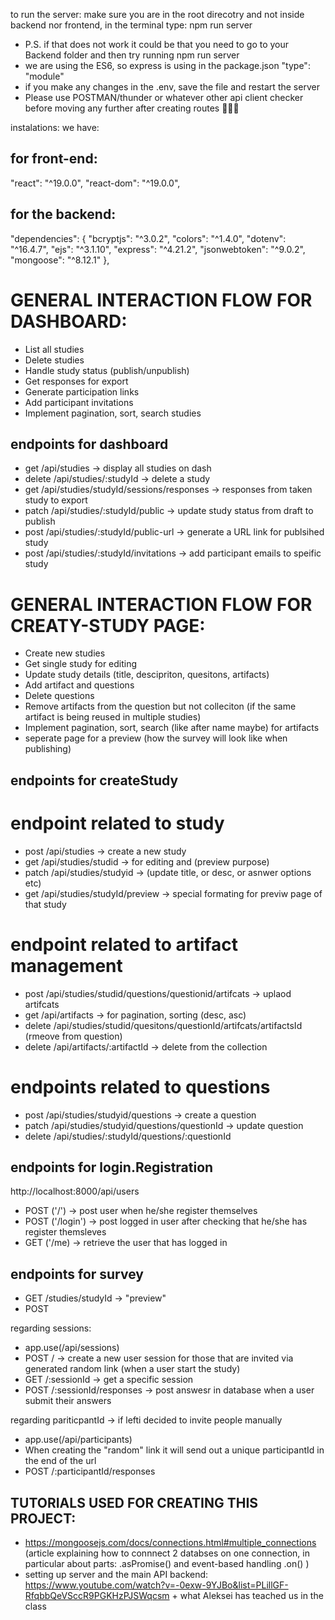 to run the server: make sure you are in the root direcotry and not inside backend nor frontend, in the terminal type: npm run server
- P.S. if that does not work it could be that you need to go to your Backend folder and then try running npm run server
- we are using the ES6, so express is using in the package.json "type": "module"
- if you make any changes in the .env, save the file and restart the server
- Please use POSTMAN/thunder or whatever other api client checker before moving any further after creating routes 🥹🥹🥹

instalations: we have:
## for front-end:
"react": "^19.0.0",
"react-dom": "^19.0.0",

## for the backend:
  "dependencies": {
    "bcryptjs": "^3.0.2",
    "colors": "^1.4.0",
    "dotenv": "^16.4.7",
    "ejs": "^3.1.10",
    "express": "^4.21.2",
    "jsonwebtoken": "^9.0.2",
    "mongoose": "^8.12.1"
  },

# GENERAL INTERACTION FLOW FOR DASHBOARD: 
* List all studies
* Delete studies
* Handle study status (publish/unpublish)
* Get responses for export
* Generate participation links
* Add participant invitations
* Implement pagination, sort, search studies

## endpoints for dashboard
- get    /api/studies -> display all studies on dash
- delete /api/studies/:studyId -> delete a study
- get    /api/studies/studyId/sessions/responses -> responses from taken study to export
- patch  /api/studies/:studyId/public -> update study status from draft to publish
- post   /api/studies/:studyId/public-url  -> generate a URL link for publsihed study
- post   /api/studies/:studyId/invitations -> add participant emails to speific study

# GENERAL INTERACTION FLOW FOR CREATY-STUDY PAGE: 
* Create new studies
* Get single study for editing
* Update study details (title, descipriton, quesitons, artifacts)
* Add artifact and questions
* Delete questions 
* Remove artifacts from the question but not colleciton (if the same artifact is being reused in multiple studies)
* Implement pagination, sort, search (like after name maybe) for artifacts
* seperate page for a preview (how the survey will look like when publishing)

## endpoints for createStudy
# endpoint related to study 
- post  /api/studies -> create a new study 
- get   /api/studies/studid -> for editing and (preview purpose)
- patch /api/studies/studyid -> (update title, or desc, or asnwer options etc)
- get /api/studies/studyId/preview -> special formating for previw page of that study 

# endpoint related to artifact management 
- post   /api/studies/studid/questions/questionid/artifcats -> uplaod artifcats
- get    /api/artifacts -> for pagination, sorting (desc, asc)
- delete /api/studies/studid/quesitons/questionId/artifcats/artifactsId (rmeove from question)
- delete /api/artifacts/:artifactId -> delete from the collection

# endpoints related to questions
- post   /api/studies/studyid/questions -> create a question
- patch  /api/studies/studyid/questions/questionId -> update question
- delete /api/studies/:studyId/questions/:questionId



## endpoints for login.Registration
  http://localhost:8000/api/users
  - POST ('/') -> post user when he/she register themselves 
  - POST ('/login') -> post logged in user after checking that he/she has register themsleves
  - GET ('/me) -> retrieve the user that has logged in

## endpoints for survey
  - GET /studies/studyId -> "preview"
  - POST 

  regarding sessions:
  - app.use(/api/sessions)
  - POST / -> create a new user session for those that are invited via generated random link (when a user start the study)
 -  GET /:sessionId -> get a specific session
  - POST /:sessionId/responses -> post answesr in database when a user submit their answers

  regarding pariticpantId -> if lefti decided to invite people manually
  - app.use(/api/participants)
  - When creating the "random" link it will send out a unique participantId in the end of the url
  - POST /:participantId/responses



## TUTORIALS USED FOR CREATING THIS PROJECT: 
- https://mongoosejs.com/docs/connections.html#multiple_connections (article explaining how to connnect 2 databses on one connection, in particular about parts: 
.asPromise() and event-based handling .on() )
- setting up server and the main API backend: https://www.youtube.com/watch?v=-0exw-9YJBo&list=PLillGF-RfqbbQeVSccR9PGKHzPJSWqcsm + what Aleksei has teached us in the class